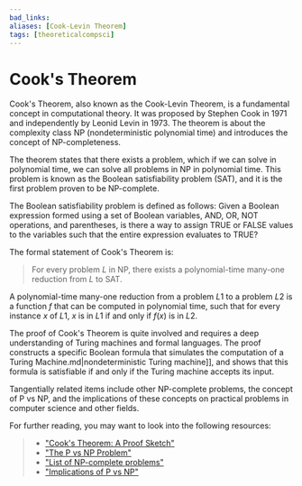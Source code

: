 ```yaml
---
bad_links: 
aliases: [Cook-Levin Theorem]
tags: [theoreticalcompsci]
---
```

# Cook's Theorem

Cook's Theorem, also known as the Cook-Levin Theorem, is a fundamental concept in computational theory. It was proposed by Stephen Cook in 1971 and independently by Leonid Levin in 1973. The theorem is about the complexity class NP (nondeterministic polynomial time) and introduces the concept of NP-completeness.

The theorem states that there exists a problem, which if we can solve in polynomial time, we can solve all problems in NP in polynomial time. This problem is known as the Boolean satisfiability problem (SAT), and it is the first problem proven to be NP-complete.

The Boolean satisfiability problem is defined as follows: Given a Boolean expression formed using a set of Boolean variables, AND, OR, NOT operations, and parentheses, is there a way to assign TRUE or FALSE values to the variables such that the entire expression evaluates to TRUE?

The formal statement of Cook's Theorem is:

> For every problem $L$ in NP, there exists a polynomial-time many-one reduction from $L$ to SAT.

A polynomial-time many-one reduction from a problem $L1$ to a problem $L2$ is a function $f$ that can be computed in polynomial time, such that for every instance $x$ of $L1$, $x$ is in $L1$ if and only if $f(x)$ is in $L2$.

The proof of Cook's Theorem is quite involved and requires a deep understanding of Turing machines and formal languages. The proof constructs a specific Boolean formula that simulates the computation of a Turing Machine.md|nondeterministic Turing machine]], and shows that this formula is satisfiable if and only if the Turing machine accepts its input.

Tangentially related items include other NP-complete problems, the concept of P vs NP, and the implications of these concepts on practical problems in computer science and other fields.

For further reading, you may want to look into the following resources:

> - ["Cook's Theorem: A Proof Sketch"](https://www.google.com/search?q=Cook%27s+Theorem%3A+A+Proof+Sketch)
> - ["The P vs NP Problem"](https://www.google.com/search?q=The+P+vs+NP+Problem)
> - ["List of NP-complete problems"](https://www.google.com/search?q=List+of+NP-complete+problems)
> - ["Implications of P vs NP"](https://www.google.com/search?q=Implications+of+P+vs+NP)